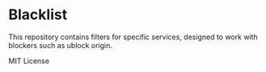 # Blacklist

This repository contains filters for specific services, designed to work
with blockers such as ublock origin.

MIT License
